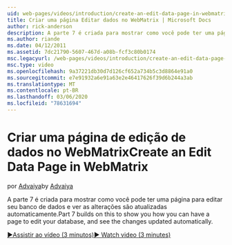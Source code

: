 ```yaml
---
uid: web-pages/videos/introduction/create-an-edit-data-page-in-webmatrix
title: Criar uma página Editar dados no WebMatrix | Microsoft Docs
author: rick-anderson
description: A parte 7 é criada para mostrar como você pode ter uma página para editar seu banco de dados e ver as alterações são atualizadas automaticamente.
ms.author: riande
ms.date: 04/12/2011
ms.assetid: 7dc21790-5607-467d-a08b-fcf3c80b0174
msc.legacyurl: /web-pages/videos/introduction/create-an-edit-data-page-in-webmatrix
msc.type: video
ms.openlocfilehash: 9a37221db30d7d126cf652a734b5c3d8864e91a0
ms.sourcegitcommit: e7e91932a6e91a63e2e46417626f39d6b244a3ab
ms.translationtype: MT
ms.contentlocale: pt-BR
ms.lasthandoff: 03/06/2020
ms.locfileid: "78631694"
---
```

# <a name="create-an-edit-data-page-in-webmatrix"></a><span data-ttu-id="d2fec-103">Criar uma página de edição de dados no WebMatrix</span><span class="sxs-lookup"><span data-stu-id="d2fec-103">Create an Edit Data Page in WebMatrix</span></span>

<span data-ttu-id="d2fec-104">por [Advaiya](https://twitter.com/Advaiyasolns)</span><span class="sxs-lookup"><span data-stu-id="d2fec-104">by [Advaiya](https://twitter.com/Advaiyasolns)</span></span>

<span data-ttu-id="d2fec-105">A parte 7 é criada para mostrar como você pode ter uma página para editar seu banco de dados e ver as alterações são atualizadas automaticamente.</span><span class="sxs-lookup"><span data-stu-id="d2fec-105">Part 7 builds on this to show you how you can have a page to edit your database, and see the changes updated automatically.</span></span>

[<span data-ttu-id="d2fec-106">&#9654;Assistir ao vídeo (3 minutos)</span><span class="sxs-lookup"><span data-stu-id="d2fec-106">&#9654; Watch video (3 minutes)</span></span>](https://channel9.msdn.com/Blogs/ASP-NET-Site-Videos/create-an-edit-data-page-in-webmatrix)
